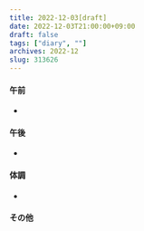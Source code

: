 ```yaml
---
title: 2022-12-03[draft]
date: 2022-12-03T21:00:00+09:00
draft: false
tags: ["diary", ""]
archives: 2022-12
slug: 313626
---
```

#### 午前
- 
#### 午後
- 
#### 体調
- 
#### その他